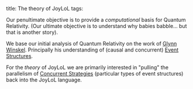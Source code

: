 title: The theory of JoyLoL
tags: 

Our penultimate objective is to provide a *computational* basis for Quantum Relativity. (Our ultimate objective is to understand why babies babble... but that is another story).

We base our initial analysis of Quantum Relativity on the work of [Glynn Winskel](http://www.cl.cam.ac.uk/~gw104/). Principally his understanding of (causal and concurrent) [Event Structures](/eventStructures).

For the *theory* of JoyLoL we are primarily interested in "pulling" the parallelism of [Concurrent Strategies](/concurrentStrategies) (particular types of event structures) back into the JoyLoL language.